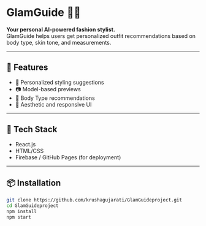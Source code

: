 # GlamGuide 💃✨

**Your personal AI-powered fashion stylist.**  
GlamGuide helps users get personalized outfit recommendations based on body type, skin tone, and measurements.

---

## 🚀 Features

- 👗 Personalized styling suggestions
- 📷 Model-based previews
- 🧠 Body Type recommendations
- 🎨 Aesthetic and responsive UI

---

## 🔧 Tech Stack

- React.js
- HTML/CSS
- Firebase / GitHub Pages (for deployment)

---

## 📦 Installation

```bash
git clone https://github.com/krushagujarati/GlamGuideproject.git
cd GlamGuideproject
npm install
npm start
